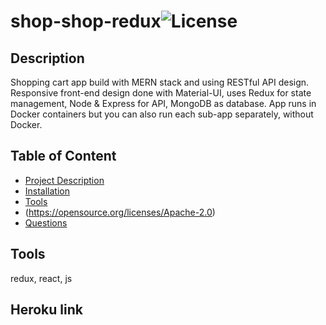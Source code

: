 # shop-shop-redux![License](https://img.shields.io/badge/License-Apache_2.0-blue.svg)
  ## Description
  Shopping cart app build with MERN stack and using RESTful API design. Responsive front-end design done with Material-UI, uses Redux for state management, Node & Express for API, MongoDB as database. App runs in Docker containers but you can also run each sub-app separately, without Docker.

  ## Table of Content
  - [Project Description](#Description)
  - [Installation](#Installation)
  - [Tools](#Tools)
  - (https://opensource.org/licenses/Apache-2.0)
  - [Questions](#Questions)

  ## Tools
  redux, react, js

  ## Heroku link